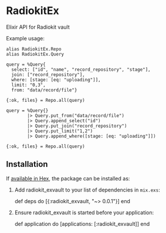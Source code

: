 # RadiokitEx

Elixir API for Radiokit vault

Example usage:

    alias RadiokitEx.Repo
    alias RadiokitEx.Query

    query = %Query{
      select: ["id", "name", "record_repository", "stage"],
      join: ["record_repository"],
      where: [stage: [eq: "uploading"]],
      limit: "0,3",
      from: "data/record/file"}

    {:ok, files} = Repo.all(query)

    query = %Query{}
            |> Query.put_from("data/record/file")
            |> Query.append_select("id")
            |> Query.put_join("record_repository")
            |> Query.put_limit("1,2")
            |> Query.append_where([stage: [eq: "uploading"]])

    {:ok, files} = Repo.all(query)


## Installation

If [available in Hex](https://hex.pm/docs/publish), the package can be installed as:

  1. Add radiokit_exvault to your list of dependencies in `mix.exs`:

        def deps do
          [{:radiokit_exvault, "~> 0.0.1"}]
        end

  2. Ensure radiokit_exvault is started before your application:

        def application do
          [applications: [:radiokit_exvault]]
        end
